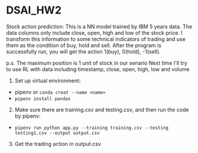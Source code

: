 # DSAI_HW2
Stock action prediction:
This is a NN model trained by IBM 5 years data. 
The data columns only include close, open, high and low of the stock price.
I transform this information to some technical indicators of trading and use them as the condition of buy, hold and sell.
After the program is successfully run, you will get the action 1(buy), 0(hold), -1(sell).

p.s. The maximum position is 1 unit of stock in our senario
Next time I'll try to use RL with data including timestamp, close, open, high, low and volume 

1. Set up virtual environment:
* pipenv or `conda creat --name <name>`
* `pipenv install pandas`

2. Make sure there are training.csv and testing.csv, and then run the code by pipenv:
* `pipenv run python app.py --training training.csv --testing testing1.csv --output output.csv`

3. Get the trading action in output.csv
